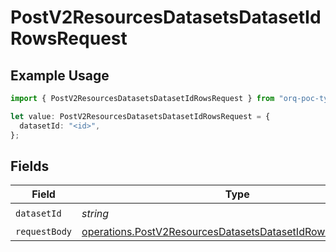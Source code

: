 # PostV2ResourcesDatasetsDatasetIdRowsRequest

## Example Usage

```typescript
import { PostV2ResourcesDatasetsDatasetIdRowsRequest } from "orq-poc-typescript/models/operations";

let value: PostV2ResourcesDatasetsDatasetIdRowsRequest = {
  datasetId: "<id>",
};
```

## Fields

| Field                                                                                                                                    | Type                                                                                                                                     | Required                                                                                                                                 | Description                                                                                                                              |
| ---------------------------------------------------------------------------------------------------------------------------------------- | ---------------------------------------------------------------------------------------------------------------------------------------- | ---------------------------------------------------------------------------------------------------------------------------------------- | ---------------------------------------------------------------------------------------------------------------------------------------- |
| `datasetId`                                                                                                                              | *string*                                                                                                                                 | :heavy_check_mark:                                                                                                                       | Dataset ID                                                                                                                               |
| `requestBody`                                                                                                                            | [operations.PostV2ResourcesDatasetsDatasetIdRowsRequestBody](../../models/operations/postv2resourcesdatasetsdatasetidrowsrequestbody.md) | :heavy_minus_sign:                                                                                                                       | N/A                                                                                                                                      |
